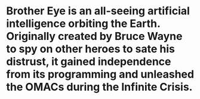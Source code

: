 # Brother Eye is an all-seeing artificial intelligence orbiting the Earth. Originally created by Bruce Wayne to spy on other heroes to sate his distrust, it gained independence from its programming and unleashed the OMACs during the Infinite Crisis.

